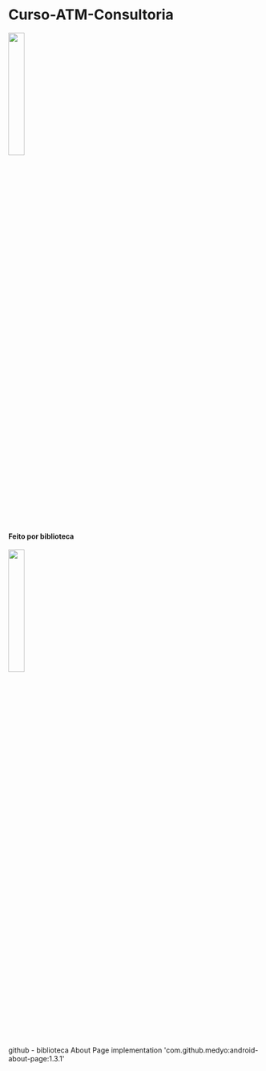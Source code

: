 # Curso-ATM-Consultoria

<img src="https://user-images.githubusercontent.com/72177982/120528647-10e57400-c3b2-11eb-8ed3-26268bc99ebf.jpg" width="25%">
    
 #### Feito por biblioteca
 <img src="https://user-images.githubusercontent.com/72177982/120528637-104cdd80-c3b2-11eb-9fd2-ad8e1fe6270d.jpg" width="25%">
    
 github -  biblioteca About Page
 implementation 'com.github.medyo:android-about-page:1.3.1'

